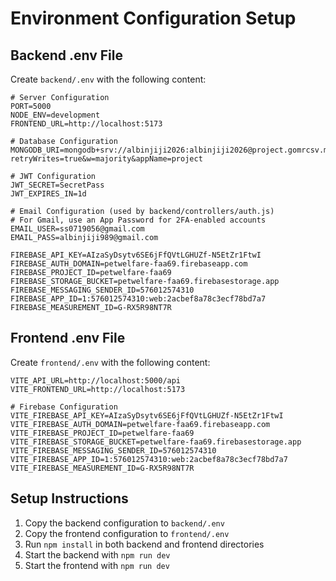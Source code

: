 # Environment Configuration Setup

## Backend .env File
Create `backend/.env` with the following content:

```env
# Server Configuration
PORT=5000
NODE_ENV=development
FRONTEND_URL=http://localhost:5173

# Database Configuration
MONGODB_URI=mongodb+srv://albinjiji2026:albinjiji2026@project.gomrcsv.mongodb.net/PetWelfare?retryWrites=true&w=majority&appName=project

# JWT Configuration
JWT_SECRET=SecretPass
JWT_EXPIRES_IN=1d

# Email Configuration (used by backend/controllers/auth.js)
# For Gmail, use an App Password for 2FA-enabled accounts
EMAIL_USER=ss0719056@gmail.com
EMAIL_PASS=albinjiji989@gmail.com

FIREBASE_API_KEY=AIzaSyDsytv6SE6jFfQVtLGHUZf-N5EtZr1FtwI
FIREBASE_AUTH_DOMAIN=petwelfare-faa69.firebaseapp.com
FIREBASE_PROJECT_ID=petwelfare-faa69
FIREBASE_STORAGE_BUCKET=petwelfare-faa69.firebasestorage.app
FIREBASE_MESSAGING_SENDER_ID=576012574310
FIREBASE_APP_ID=1:576012574310:web:2acbef8a78c3ecf78bd7a7
FIREBASE_MEASUREMENT_ID=G-RX5R98NT7R
```

## Frontend .env File
Create `frontend/.env` with the following content:

```env
VITE_API_URL=http://localhost:5000/api
VITE_FRONTEND_URL=http://localhost:5173

# Firebase Configuration
VITE_FIREBASE_API_KEY=AIzaSyDsytv6SE6jFfQVtLGHUZf-N5EtZr1FtwI
VITE_FIREBASE_AUTH_DOMAIN=petwelfare-faa69.firebaseapp.com
VITE_FIREBASE_PROJECT_ID=petwelfare-faa69
VITE_FIREBASE_STORAGE_BUCKET=petwelfare-faa69.firebasestorage.app
VITE_FIREBASE_MESSAGING_SENDER_ID=576012574310
VITE_FIREBASE_APP_ID=1:576012574310:web:2acbef8a78c3ecf78bd7a7
VITE_FIREBASE_MEASUREMENT_ID=G-RX5R98NT7R
```

## Setup Instructions
1. Copy the backend configuration to `backend/.env`
2. Copy the frontend configuration to `frontend/.env`
3. Run `npm install` in both backend and frontend directories
4. Start the backend with `npm run dev`
5. Start the frontend with `npm run dev`
